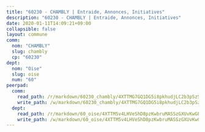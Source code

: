 ```yaml
---
title: "60230 - CHAMBLY | Entraide, Annonces, Initiatives"
description: "60230 - CHAMBLY | Entraide, Annonces, Initiatives"
date: 2020-01-11T14:09:21+09:00
collapsible: false
layout: commune
comm:
  nom: "CHAMBLY"
  slug: chambly
  cp: "60230"
dept:
  nom: "Oise"
  slug: oise
  num: "60"
peerpad:
  comm:
    read_path: /r/markdown/60230_chambly/4XTTMG7GQ1DG5i8pkhudjLC2b3pSzSX3xAj1iDTDxnpPaBwhH
    write_path: /w/markdown/60230_chambly/4XTTMG7GQ1DG5i8pkhudjLC2b3pSzSX3xAj1iDTDxnpPaBwhH-K3TgTeVWw9Tf6fuJx9JKkdP8NyFaf5ZMuaNNPGBeBQVMRLFtYz8rH529FkArajvhqEK1834unE4im3yPjMShurpBdmKWGk5JTozJaAmJMZdPJG9o7SByYPwb3hHYXU1DSZjSys6X
  dept:
    read_path: /r/markdown/60_oise/4XTTM5v4LHVeShD8pzKwbruMASSzGXUvKwGPyPNR6Aq6aruGY
    write_path: /w/markdown/60_oise/4XTTM5v4LHVeShD8pzKwbruMASSzGXUvKwGPyPNR6Aq6aruGY-K3TgTfEPmBuMGxs3WizC7aafmuSUvuvwsE7nM986pS4fEczEhokrfL1mXNtU722XatpEcDhfhLf5xd24JkCKBD4DcQHeF5CYjEkAVzDN3PuQerZfYGZ5zy2XFcJNh2Z1pYjLoQTn
---
```


